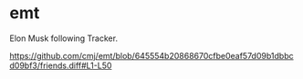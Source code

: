 # emt
Elon Musk following Tracker.

https://github.com/cmj/emt/blob/645554b20868670cfbe0eaf57d09b1dbbcd09bf3/friends.diff#L1-L50
